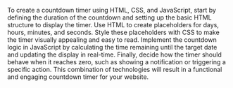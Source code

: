 To create a countdown timer using HTML, CSS, and JavaScript, start by defining the duration of the countdown and setting up the basic HTML structure to display the timer. Use HTML to create placeholders for days, hours, minutes, and seconds. Style these placeholders with CSS to make the timer visually appealing and easy to read. Implement the countdown logic in JavaScript by calculating the time remaining until the target date and updating the display in real-time. Finally, decide how the timer should behave when it reaches zero, such as showing a notification or triggering a specific action. This combination of technologies will result in a functional and engaging countdown timer for your website.
